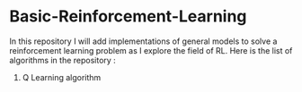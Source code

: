 # Basic-Reinforcement-Learning

In this repository I will add implementations of general models to solve a reinforcement learning problem as I explore the field of RL.
Here is the list of algorithms in the repository :

1. Q Learning algorithm
